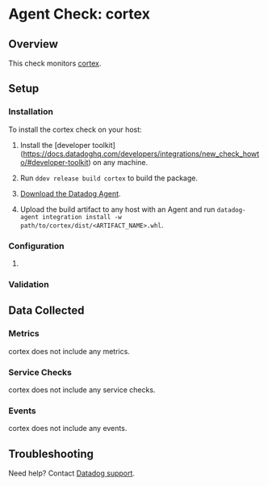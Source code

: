 # Agent Check: cortex

## Overview

This check monitors [cortex][1].

## Setup

### Installation

To install the cortex check on your host:


1. Install the [developer toolkit]
(https://docs.datadoghq.com/developers/integrations/new_check_howto/#developer-toolkit)
 on any machine.

2. Run `ddev release build cortex` to build the package.

3. [Download the Datadog Agent](https://app.datadoghq.com/account/settings#agent).

4. Upload the build artifact to any host with an Agent and
 run `datadog-agent integration install -w
 path/to/cortex/dist/<ARTIFACT_NAME>.whl`.

### Configuration

1. <List of steps to setup this Integration>

### Validation

<Steps to validate integration is functioning as expected>

## Data Collected

### Metrics

cortex does not include any metrics.

### Service Checks

cortex does not include any service checks.

### Events

cortex does not include any events.

## Troubleshooting

Need help? Contact [Datadog support][2].

[1]: **LINK_TO_INTEGRATION_SITE**
[2]: https://docs.datadoghq.com/help/

